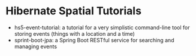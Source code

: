 Hibernate Spatial Tutorials
===========================

* hs5-event-tutorial: a tutorial for a very simplistic command-line tool for storing events (things with a location and a time)
* sprint-boot-jpa: a Spring Boot RESTful service for searching and managing events

